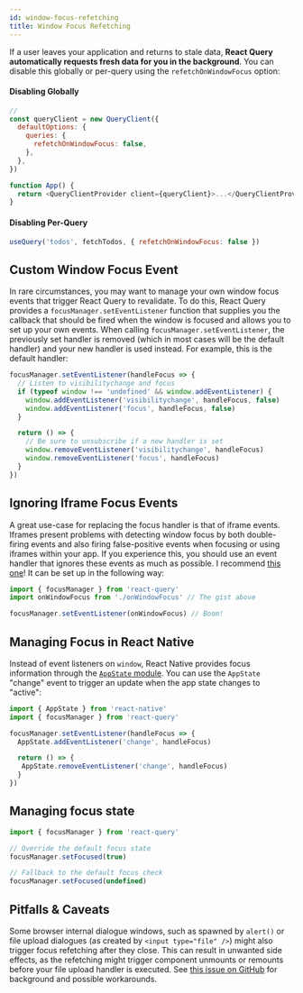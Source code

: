 ```yaml
---
id: window-focus-refetching
title: Window Focus Refetching
---
```


If a user leaves your application and returns to stale data, **React Query automatically requests fresh data for you in the background**. You can disable this globally or per-query using the `refetchOnWindowFocus` option:

#### Disabling Globally

```js
//
const queryClient = new QueryClient({
  defaultOptions: {
    queries: {
      refetchOnWindowFocus: false,
    },
  },
})

function App() {
  return <QueryClientProvider client={queryClient}>...</QueryClientProvider>
}
```

#### Disabling Per-Query

```js
useQuery('todos', fetchTodos, { refetchOnWindowFocus: false })
```

## Custom Window Focus Event

In rare circumstances, you may want to manage your own window focus events that trigger React Query to revalidate. To do this, React Query provides a `focusManager.setEventListener` function that supplies you the callback that should be fired when the window is focused and allows you to set up your own events. When calling `focusManager.setEventListener`, the previously set handler is removed (which in most cases will be the default handler) and your new handler is used instead. For example, this is the default handler:

```js
focusManager.setEventListener(handleFocus => {
  // Listen to visibilitychange and focus
  if (typeof window !== 'undefined' && window.addEventListener) {
    window.addEventListener('visibilitychange', handleFocus, false)
    window.addEventListener('focus', handleFocus, false)
  }

  return () => {
    // Be sure to unsubscribe if a new handler is set
    window.removeEventListener('visibilitychange', handleFocus)
    window.removeEventListener('focus', handleFocus)
  }
})
```

## Ignoring Iframe Focus Events

A great use-case for replacing the focus handler is that of iframe events. Iframes present problems with detecting window focus by both double-firing events and also firing false-positive events when focusing or using iframes within your app. If you experience this, you should use an event handler that ignores these events as much as possible. I recommend [this one](https://gist.github.com/tannerlinsley/1d3a2122332107fcd8c9cc379be10d88)! It can be set up in the following way:

```js
import { focusManager } from 'react-query'
import onWindowFocus from './onWindowFocus' // The gist above

focusManager.setEventListener(onWindowFocus) // Boom!
```

## Managing Focus in React Native

Instead of event listeners on `window`, React Native provides focus information through the [`AppState` module](https://reactnative.dev/docs/appstate#app-states). You can use the `AppState` "change" event to trigger an update when the app state changes to "active":

```js
import { AppState } from 'react-native'
import { focusManager } from 'react-query'

focusManager.setEventListener(handleFocus => {
  AppState.addEventListener('change', handleFocus)

  return () => {
   AppState.removeEventListener('change', handleFocus)
  }
})
```

## Managing focus state

```js
import { focusManager } from 'react-query'

// Override the default focus state
focusManager.setFocused(true)

// Fallback to the default focus check
focusManager.setFocused(undefined)
```

## Pitfalls & Caveats

Some browser internal dialogue windows, such as spawned by `alert()` or file upload dialogues (as created by `<input type="file" />`) might also trigger focus refetching after they close. This can result in unwanted side effects, as the refetching might trigger component unmounts or remounts before your file upload handler is executed. See [this issue on GitHub](https://github.com/tannerlinsley/react-query/issues/2960) for background and possible workarounds.